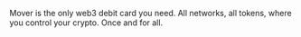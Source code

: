 Mover is the only web3 debit card you need. All networks, all tokens, where you control your crypto. Once and for all.